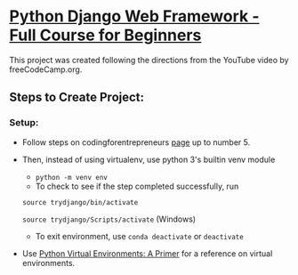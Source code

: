 # [Python Django Web Framework - Full Course for Beginners](https://www.youtube.com/watch?v=F5mRW0jo-U4)

This project was created following the directions from the YouTube video by freeCodeCamp.org.

## Steps to Create Project:
### Setup:
* Follow steps on codingforentrepreneurs [page](https://www.codingforentrepreneurs.com/blog/install-python-django-on-windows/) up to number 5.
* Then, instead of using virtualenv, use python 3's builtin venv module
  * `python -m venv env`
  * To check to see if the step completed successfully, run
  
  `source trydjango/bin/activate`
  
  `source trydjango/Scripts/activate` (Windows)
  * To exit environment, use `conda deactivate` or `deactivate`
* Use [Python Virtual Environments: A Primer](https://realpython.com/python-virtual-environments-a-primer/) for a reference on virtual environments.